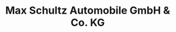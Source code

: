 ---
title: "Max Schultz Automobile GmbH & Co. KG"
url: /mellrichstadt/max-schultz-automobile-gmbh-und-co-kg/
shop: Autohaus
---